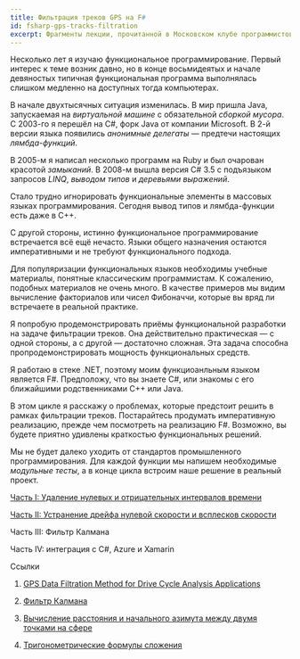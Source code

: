 ```yaml
---
title: Фильтрация треков GPS на F#
id: fsharp-gps-tracks-filtration
excerpt: Фрагменты лекции, прочитанной в Московском клубе программистов 21 февраля 2019 года.
---
```


Несколько лет я изучаю функциональное программирование. Первый интерес к теме возник давно, но в конце восьмидеятых и начале девяностых типичная функциональная программа выполнялась слишком медленно на доступных тогда компьютерах.

В начале двухтысячных ситуация изменилась. В мир пришла Java, запускаемая на *виртуальной машине* с обязательной *сборкой мусора*. С 2003-го я перешёл на C#, форк Java от компании Microsoft. В 2-й версии языка появились *анонимные делегаты*&nbsp;&mdash; предтечи настоящих *лямбда-функций*.

В 2005-м я написал несколько программ на Ruby и был очарован красотой *замыканий*. В 2008-м вышла версия C# 3.5 с подъязыком запросов *LINQ*, *выводом типов* и *деревьями выражений*.

Стало трудно игнорировать функциональные элементы в массовых языках программирования. Сегодня вывод типов и лямбда-функции есть даже в C++.

С другой стороны, истинно функциональное программирование встречается всё ещё нечасто. Языки общего назначения остаются императивными и не требуют функционального подхода.

Для популяризации функциональных языков необходимы учебные материалы, понятные классическим программистам. К сожалению, подобных материалов не очень много. В качестве примеров мы видим вычисление факториалов или чисел Фибоначчи, которые вы вряд ли встречаете в реальной практике.

Я попробую продемонстрировать приёмы функциональной разработки на задаче фильтрации треков. Она действительно практическая&nbsp;&mdash; с одной стороны, а с другой&nbsp;&mdash; достаточно сложная. Эта задача способна пропродемонстрировать мощность функциональных средств.

Я работаю в стеке .NET, поэтому моим функциоанльным языком является F#. Предположу, что вы знаете C#, или знакомы с его ближайшими родственниками C++ или Java.

В этом цикле я расскажу о проблемах, которые предстоит решить в рамках фильтрации треков. Постарайтесь продумать императивную реализацию, прежде чем посмотреть на реализацию F#. Возможно, вы будете приятно удивлены краткостью функциональных решений.

Мы не будет далеко уходить от стандартов промышленного программирования. Для каждой функции мы напишем необходимые *модульные тесты*, а в конце цикла встроим наше решение в реальный проект.

[Часть I: Удаление нулевых и отрицательных интервалов времени](1)

[Часть II: Устранение дрейфа нулевой скорости и всплесков скорости](2)

Часть III: Фильтр Калмана

Часть IV: интеграция с C#, Azure и Xamarin

Ссылки

1. [GPS Data Filtration Method for Drive Cycle Analysis Applications](https://pdfs.semanticscholar.org/3bc3/3f0902565a19a016762ab07ace62a7ca0261.pdf)

1. [Фильтр Калмана](https://habr.com/ru/post/166693/)

1. [Вычисление расстояния и начального азимута между двумя точками на сфере](http://gis-lab.info/qa/great-circles.html)

1. [Тригонометрические формулы сложения](http://www.cleverstudents.ru/trigonometry/angle_addition_formulas.html)
